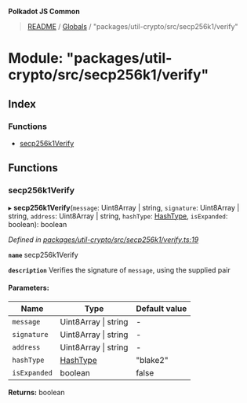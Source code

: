 **Polkadot JS Common**

> [README](../README.md) / [Globals](../globals.md) / "packages/util-crypto/src/secp256k1/verify"

# Module: "packages/util-crypto/src/secp256k1/verify"

## Index

### Functions

* [secp256k1Verify](_packages_util_crypto_src_secp256k1_verify_.md#secp256k1verify)

## Functions

### secp256k1Verify

▸ **secp256k1Verify**(`message`: Uint8Array \| string, `signature`: Uint8Array \| string, `address`: Uint8Array \| string, `hashType`: [HashType](_packages_util_crypto_src_secp256k1_types_.md#hashtype), `isExpanded`: boolean): boolean

*Defined in [packages/util-crypto/src/secp256k1/verify.ts:19](https://github.com/polkadot-js/common/blob/dd1220ac/packages/util-crypto/src/secp256k1/verify.ts#L19)*

**`name`** secp256k1Verify

**`description`** Verifies the signature of `message`, using the supplied pair

#### Parameters:

Name | Type | Default value |
------ | ------ | ------ |
`message` | Uint8Array \| string | - |
`signature` | Uint8Array \| string | - |
`address` | Uint8Array \| string | - |
`hashType` | [HashType](_packages_util_crypto_src_secp256k1_types_.md#hashtype) | "blake2" |
`isExpanded` | boolean | false |

**Returns:** boolean
